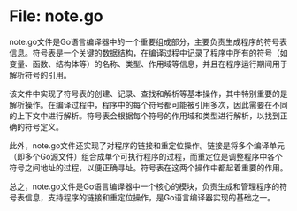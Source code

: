 # File: note.go

note.go文件是Go语言编译器中的一个重要组成部分，主要负责生成程序的符号表信息。符号表是一个关键的数据结构，在编译过程中记录了程序中所有的符号（如变量、函数、结构体等）的名称、类型、作用域等信息，并且在程序运行期间用于解析符号的引用。

该文件中实现了符号表的创建、记录、查找和解析等基本操作，其中特别重要的是解析操作。在编译过程中，程序中的每个符号都可能被引用多次，因此需要在不同的上下文中进行解析。符号表会根据每个符号的作用域和类型进行解析，以找到正确的符号定义。

此外，note.go文件还实现了对程序的链接和重定位操作。链接是将多个编译单元（即多个Go源文件）组合成单个可执行程序的过程，而重定位是调整程序中各个符号之间地址的过程，以便正确寻址。符号表在这两个操作中都起着重要的作用。

总之，note.go文件是Go语言编译器中一个核心的模块，负责生成和管理程序的符号表信息，支持程序的链接和重定位操作，是Go语言编译器实现的基础之一。

